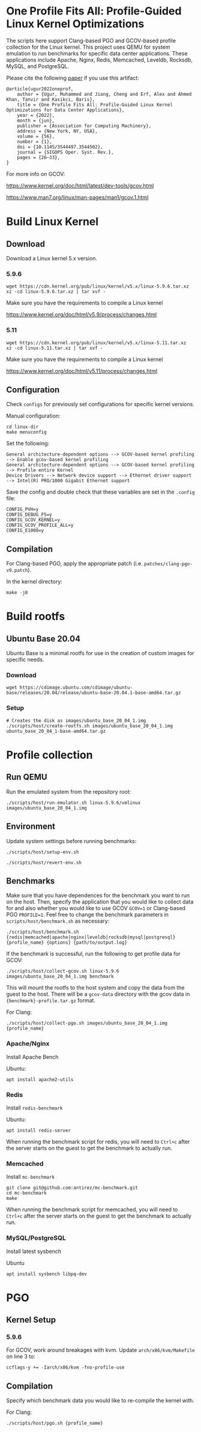 # One Profile Fits All: Profile-Guided Linux Kernel Optimizations

The scripts here support Clang-based PGO and GCOV-based profile collection for
the Linux kernel. This project uses QEMU for system emulation to run benchmarks 
for specific data center applications. These applications include Apache, 
Nginx, Redis, Memcached, Leveldb, Rocksdb, MySQL, and PostgreSQL.

Please cite the following [paper](https://web.eecs.umich.edu/~takh/papers/ugur-one-profile-fits-all-osr-2022.pdf) if you use this artifact:

```
@article{ugur2022oneprof,
    author = {Ugur, Muhammed and Jiang, Cheng and Erf, Alex and Ahmed Khan, Tanvir and Kasikci, Baris},
    title = {One Profile Fits All: Profile-Guided Linux Kernel Optimizations for Data Center Applications},
    year = {2022},
    month = {jun},
    publisher = {Association for Computing Machinery},
    address = {New York, NY, USA},
    volume = {56},
    number = {1},
    doi = {10.1145/3544497.3544502},
    journal = {SIGOPS Oper. Syst. Rev.},
    pages = {26–33},
}
```

For more info on GCOV:

https://www.kernel.org/doc/html/latest/dev-tools/gcov.html

https://www.man7.org/linux/man-pages/man1/gcov.1.html

# Build Linux Kernel
## Download
Download a Linux kernel 5.x version.

### 5.9.6
```
wget https://cdn.kernel.org/pub/linux/kernel/v5.x/linux-5.9.6.tar.xz
xz -cd linux-5.9.6.tar.xz | tar xvf -
```
Make sure you have the requirements to compile a Linux kernel

https://www.kernel.org/doc/html/v5.9/process/changes.html

### 5.11
```
wget https://cdn.kernel.org/pub/linux/kernel/v5.x/linux-5.11.tar.xz
xz -cd linux-5.11.tar.xz | tar xvf -
```
Make sure you have the requirements to compile a Linux kernel

https://www.kernel.org/doc/html/v5.11/process/changes.html


## Configuration

Check `configs` for previously set configurations for specific kernel versions.

Manual configuration:

```
cd linux-dir
make menuconfig
```
Set the following:
```
General architecture-dependent options --> GCOV-based kernel profiling --> Enable gcov-based kernel profiling
General architecture-dependent options --> GCOV-based kernel profiling --> Profile entire Kernel
Device Drivers --> Network device support --> Ethernet driver support --> Intel(R) PRO/1000 Gigabit Ethernet support
```

Save the config and double check that these variables are set in the `.config` file:
```
CONFIG_PVH=y
CONFIG_DEBUG_FS=y
CONFIG_GCOV_KERNEL=y
CONFIG_GCOV_PROFILE_ALL=y
CONFIG_E1000=y
```
## Compilation
For Clang-based PGO, apply the appropriate patch (i.e. `patches/clang-pgo-v9.patch`).

In the kernel directory:
```
make -j8
```
# Build rootfs

## Ubuntu Base 20.04
Ubuntu Base is a minimal rootfs for use in the 
creation of custom images for specific needs.

### Download
```
wget https://cdimage.ubuntu.com/cdimage/ubuntu-base/releases/20.04/release/ubuntu-base-20.04.1-base-amd64.tar.gz
```

### Setup
```
# Creates the disk as images/ubuntu_base_20_04_1.img
./scripts/host/create-rootfs.sh images/ubuntu_base_20_04_1.img ubuntu_base_20_04_1-base-amd64.tar.gz
```

# Profile collection
## Run QEMU
Run the emulated system from the repository root:
```
./scripts/host/run-emulator.sh linux-5.9.6/vmlinux images/ubuntu_base_20_04_1.img
```

## Environment

Update system settings before running benchmarks:

```
./scripts/host/setup-env.sh
```

```
./scripts/host/revert-env.sh
```

## Benchmarks

Make sure that you have dependences for the benchmark you want to run on the host.
Then, specify the application that you would like to collect data for and also
whether you would like to use GCOV `GCOV=1` or Clang-based PGO `PROFILE=1`. Feel
free to change the benchmark parameters in `scripts/host/benchmark.sh` as necessary:
```
./scripts/host/benchmark.sh {redis|memcached|apache|nginx|leveldb|rocksdb|mysql|postgresql} {profile_name} {options} {path/to/output.log}
```
If the benchmark is successful, run the following to get profile data for GCOV:
```
./scripts/host/collect-gcov.sh linux-5.9.6 images/ubuntu_base_20_04_1.img benchmark
```
This will mount the rootfs to the host system and copy the data from the guest
to the host. There will be a `gcov-data` directory with the gcov data in 
`{benchmark}-profile.tar.gz` format.

For Clang:
```
./scripts/host/collect-pgo.sh images/ubuntu_base_20_04_1.img {profile_name}
```

### Apache/Nginx
Install Apache Bench

Ubuntu:
```
apt install apache2-utils
```
### Redis
Install `redis-benchmark`

Ubuntu:
```
apt install redis-server
```
When running the benchmark script for redis, you will need to `Ctrl+c` after the
server starts on the guest to get the benchmark to actually run.

### Memcached
Install `mc-benchmark`
```
git clone git@github.com:antirez/mc-benchmark.git
cd mc-benchmark
make
```
When running the benchmark script for memcached, you will need to `Ctrl+c` after the
server starts on the guest to get the benchmark to actually run.

### MySQL/PostgreSQL
Install latest sysbench

Ubuntu
```
apt install sysbench libpq-dev
```

# PGO
## Kernel Setup
### 5.9.6

For GCOV, work around breakages with kvm. Update `arch/x86/kvm/Makefile` on line 3 to:
```
ccflags-y += -Iarch/x86/kvm -fno-profile-use
```

## Compilation
Specify which benchmark data you would like to re-compile the kernel with.

For Clang:
```
./scripts/host/pgo.sh {profile_name}
```
